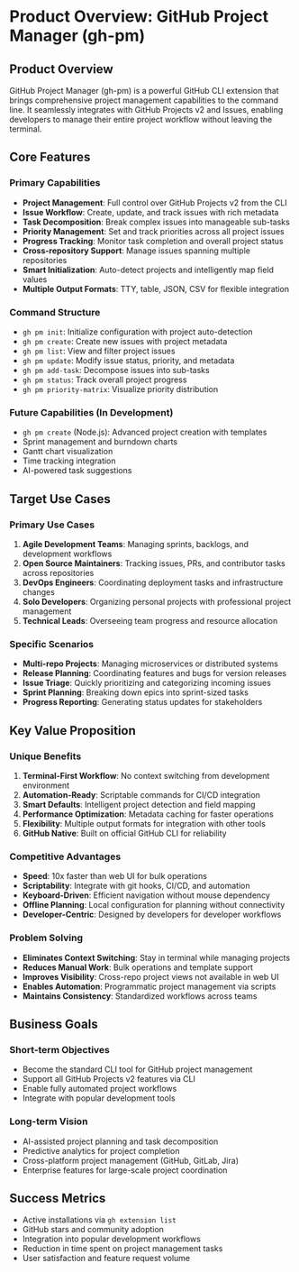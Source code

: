 # Product Overview: GitHub Project Manager (gh-pm)

## Product Overview
GitHub Project Manager (gh-pm) is a powerful GitHub CLI extension that brings comprehensive project management capabilities to the command line. It seamlessly integrates with GitHub Projects v2 and Issues, enabling developers to manage their entire project workflow without leaving the terminal.

## Core Features

### Primary Capabilities
- **Project Management**: Full control over GitHub Projects v2 from the CLI
- **Issue Workflow**: Create, update, and track issues with rich metadata
- **Task Decomposition**: Break complex issues into manageable sub-tasks
- **Priority Management**: Set and track priorities across all project issues
- **Progress Tracking**: Monitor task completion and overall project status
- **Cross-repository Support**: Manage issues spanning multiple repositories
- **Smart Initialization**: Auto-detect projects and intelligently map field values
- **Multiple Output Formats**: TTY, table, JSON, CSV for flexible integration

### Command Structure
- `gh pm init`: Initialize configuration with project auto-detection
- `gh pm create`: Create new issues with project metadata
- `gh pm list`: View and filter project issues
- `gh pm update`: Modify issue status, priority, and metadata
- `gh pm add-task`: Decompose issues into sub-tasks
- `gh pm status`: Track overall project progress
- `gh pm priority-matrix`: Visualize priority distribution

### Future Capabilities (In Development)
- `gh pm create` (Node.js): Advanced project creation with templates
- Sprint management and burndown charts
- Gantt chart visualization
- Time tracking integration
- AI-powered task suggestions

## Target Use Cases

### Primary Use Cases
1. **Agile Development Teams**: Managing sprints, backlogs, and development workflows
2. **Open Source Maintainers**: Tracking issues, PRs, and contributor tasks across repositories
3. **DevOps Engineers**: Coordinating deployment tasks and infrastructure changes
4. **Solo Developers**: Organizing personal projects with professional project management
5. **Technical Leads**: Overseeing team progress and resource allocation

### Specific Scenarios
- **Multi-repo Projects**: Managing microservices or distributed systems
- **Release Planning**: Coordinating features and bugs for version releases
- **Issue Triage**: Quickly prioritizing and categorizing incoming issues
- **Sprint Planning**: Breaking down epics into sprint-sized tasks
- **Progress Reporting**: Generating status updates for stakeholders

## Key Value Proposition

### Unique Benefits
1. **Terminal-First Workflow**: No context switching from development environment
2. **Automation-Ready**: Scriptable commands for CI/CD integration
3. **Smart Defaults**: Intelligent project detection and field mapping
4. **Performance Optimization**: Metadata caching for faster operations
5. **Flexibility**: Multiple output formats for integration with other tools
6. **GitHub Native**: Built on official GitHub CLI for reliability

### Competitive Advantages
- **Speed**: 10x faster than web UI for bulk operations
- **Scriptability**: Integrate with git hooks, CI/CD, and automation
- **Keyboard-Driven**: Efficient navigation without mouse dependency
- **Offline Planning**: Local configuration for planning without connectivity
- **Developer-Centric**: Designed by developers for developer workflows

### Problem Solving
- **Eliminates Context Switching**: Stay in terminal while managing projects
- **Reduces Manual Work**: Bulk operations and template support
- **Improves Visibility**: Cross-repo project views not available in web UI
- **Enables Automation**: Programmatic project management via scripts
- **Maintains Consistency**: Standardized workflows across teams

## Business Goals

### Short-term Objectives
- Become the standard CLI tool for GitHub project management
- Support all GitHub Projects v2 features via CLI
- Enable fully automated project workflows
- Integrate with popular development tools

### Long-term Vision
- AI-assisted project planning and task decomposition
- Predictive analytics for project completion
- Cross-platform project management (GitHub, GitLab, Jira)
- Enterprise features for large-scale project coordination

## Success Metrics
- Active installations via `gh extension list`
- GitHub stars and community adoption
- Integration into popular development workflows
- Reduction in time spent on project management tasks
- User satisfaction and feature request volume
